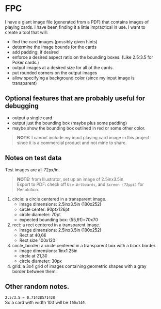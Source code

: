 # FPC

I have a giant image file (generated from a PDF) that contains images of playing cards.
I have been finding it a little impractical in use. I want to create a tool that will:
- find the card images (possibly given hints)
- determine the image bounds for the cards
- add padding, if desired
- enforce a desired aspect ratio on the bounding boxes. (Like 2.5:3.5 for Poker cards.)
- output images at a desired size for all of the cards.
- put rounded corners on the output images
- allow specifying a background color (since my input image is transparent)

## Optional features that are probably useful for debugging

- output a single card
- output just the bounding box (maybe plus some padding)
- maybe show the bounding box outlined in red or some other color.


> __NOTE:__ I cannot include my input playing card image in this project since it is
> a commercial product and not mine to share.


## Notes on test data

Test images are all 72px/in. 

> __NOTE:__ from Illustrator, set up an image of 2.5inx3.5in.  
> Export to PDF: check off `Use Artboards`, and `Screen (72ppi)` for Resolution.

1. circle: a circle centered in a transparent image.
   - image dimensions: 2.5inx3.5in (180x252)
   - circle center: 90ptx126pt
   - circle diameter: 70pt
   - expected bounding box: (55,91)=70x70
2. rect: a rect centered in a transparent image.
   - image dimensions: 2.5inx3.5in (180x252)
   - Rect at 40,66
   - Rect size 100x120
3. circle_border: a circle centered in a transparent box with a black border.
   - image dimensions: 1inx1.25in
   - circle at 21,30
   - circle diameter: 30px
4. grid: a 3x4 grid of images containing geometric shapes with a gray border between them.

## Other random notes.

`2.5/3.5 = 0.71428571428`  
So a card with width 100 will be `100x140`.
